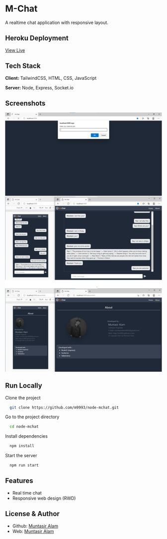 
# M-Chat

A realtime chat application with responsive layout.


## Heroku Deployment

[View Live](https://node-mchat.herokuapp.com/)

  
## Tech Stack

**Client:** TailwindCSS, HTML, CSS, JavaScript

**Server:** Node, Express, Socket.io

  
## Screenshots

![Taking Name](./project-images/prompt.png)
![Home](./project-images/home.png)
![About](./project-images/about.png)

  
## Run Locally

Clone the project

```bash
  git clone https://github.com/m9993/node-mchat.git
```

Go to the project directory

```bash
  cd node-mchat
```

Install dependencies

```bash
  npm install
```

Start the server

```bash
  npm run start
```

  
## Features

- Real time chat
- Responsive web design (RWD)

  
## License & Author

 - Github: [Muntasir Alam](https://www.github.com/m9993)
 - Web: [Muntasir Alam](https://m9993.github.io/me)



  


  